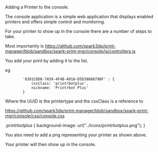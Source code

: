 Adding a Printer to the console.

The console application is a simple web application that displays enabled printers and offers simple control and monitoring.

For your printer to show up in the console there are a number of steps to take.

Most importantly is https://github.com/spark3dp/print-manager/blob/sandbox/spark-print-mgr/console/js/controllers.js

You add your print by adding it to the list.

eg

            '8301C8D0-7A59-4F4B-A918-D5D38888790F' : {
                cssClass: 'printrbotplus',
                nickname: 'Printrbot Plus'
            }


Where the UUID is the printertype and the cssClass is a reference to 

https://github.com/spark3dp/print-manager/blob/sandbox/spark-print-mgr/console/css/console.css

.printrbotplus {
    background-image: url("../icons/printrbotplus.png");
}

You also need to add a png representing your printer as shown above.

Your printer will then show up in the console.

